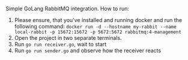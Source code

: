 Simple GoLang RabbitMQ integration.
How to run:
1. Please ensure, that you've installed and running docker and run the following command: `docker run -d --hostname my-rabbit --name local-rabbit -p 15672:15672 -p 5672:5672 rabbitmq:4-management`
2. Open the project in two separate terminals.
3. Run `go run receiver.go`, wait to start
4. Run `go run sender.go` and observe how the receiver reacts
